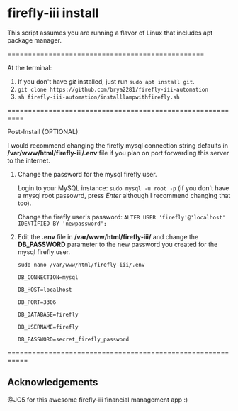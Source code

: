 # firefly-iii install
This script assumes you are running a flavor of Linux that includes apt package manager.

================================================

At the terminal:

  1. If you don't have _git_ installed, just run `sudo apt install git`.
  2. `git clone https://github.com/brya2281/firefly-iii-automation`
  3. `sh firefly-iii-automation/installlampwithfirefly.sh`

==========================================================

Post-Install (OPTIONAL):

I would recommend changing the firefly mysql connection string defaults in **/var/www/html/firefly-iii/.env** file if you plan on port forwarding this server to the internet.

  1.  Change the password for the mysql firefly user.

        Login to your MySQL instance: `sudo mysql -u root -p` (if you don't have a mysql root passowrd, press _Enter_ although I recommend changing that too).
        
        Change the firefly user's password: `ALTER USER 'firefly'@'localhost' IDENTIFIED BY 'newpassword';`
        
  2. Edit the **.env** file in **/var/www/html/firefly-iii/** and change the **DB_PASSWORD** parameter to the new password you created for the mysql firefly user.

        `sudo nano /var/www/html/firefly-iii/.env`

         DB_CONNECTION=mysql

         DB_HOST=localhost

         DB_PORT=3306

         DB_DATABASE=firefly

         DB_USERNAME=firefly

         DB_PASSWORD=secret_firefly_password
         
===========================================================

## Acknowledgements

@JC5 for this awesome firefly-iii financial management app :)
